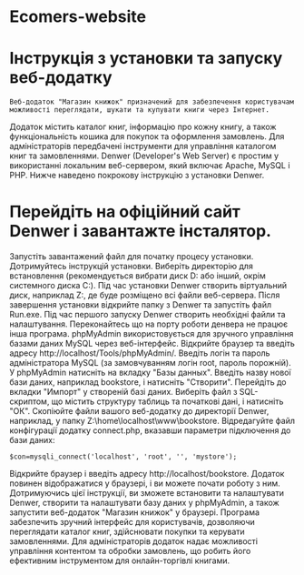 # Ecomers-website

# Інструкція з установки та запуску веб-додатку

	Веб-додаток "Магазин книжок" призначений для забезпечення користувачам можливості переглядати, шукати та купувати книги через Інтернет. 
 Додаток містить каталог книг, інформацію про кожну книгу, а також функціональність кошика для покупок та оформлення замовлень. 
 Для адміністраторів передбачені інструменти для управління каталогом книг та замовленнями.
	Denwer (Developer's Web Server) є простим у використанні локальним веб-сервером, який включає Apache, MySQL і PHP. Нижче наведено покрокову інструкцію з установки Denwer.
 
# Перейдіть на офіційний сайт Denwer і завантажте інсталятор. 

Запустіть завантажений файл для початку процесу установки.
Дотримуйтесь інструкцій установки. 
Виберіть директорію для встановлення (рекомендується вибрати диск D: або інший, окрім системного диска C:). 
Під час установки Denwer створить віртуальний диск, наприклад Z:, де буде розміщено всі файли веб-сервера.
Після завершення установки відкрийте папку з Denwer та запустіть файл Run.exe. 
Під час першого запуску Denwer створить необхідні файли та налаштування.
Переконайтесь що на порту роботи денвера не працює інша програма.
phpMyAdmin використовується для зручного управління базами даних MySQL через веб-інтерфейс.
Відкрийте браузер та введіть адресу http://localhost/Tools/phpMyAdmin/. 
Введіть логін та пароль адміністратора MySQL (за замовчуванням логін root, пароль порожній).
У phpMyAdmin натисніть на вкладку "Базы данных". 
Введіть назву нової бази даних, наприклад bookstore, і натисніть "Створити".
Перейдіть до вкладки "Импорт" у створеній базі даних. 
Виберіть файл з SQL-скриптом, що містить структуру таблиць та початкові дані, і натисніть "ОК".
Скопіюйте файли вашого веб-додатку до директорії Denwer, наприклад, у папку Z:\home\localhost\www\bookstore.
Відредагуйте файл конфігурації додатку connect.php, вказавши параметри підключення до бази даних:

```$con=mysqli_connect('localhost', 'root', '', 'mystore');```

Відкрийте браузер і введіть адресу http://localhost/bookstore. 
Додаток повинен відображатися у браузері, і ви можете почати роботу з ним.
Дотримуючись цієї інструкції, ви зможете встановити та налаштувати Denwer, створити та налаштувати базу даних у phpMyAdmin, а також запустити веб-додаток "Магазин книжок" у браузері. 
Програма забезпечить зручний інтерфейс для користувачів, дозволяючи переглядати каталог книг, здійснювати покупки та керувати замовленнями. 
Для адміністраторів додаток надає можливості управління контентом та обробки замовлень, що робить його ефективним інструментом для онлайн-торгівлі книгами.
